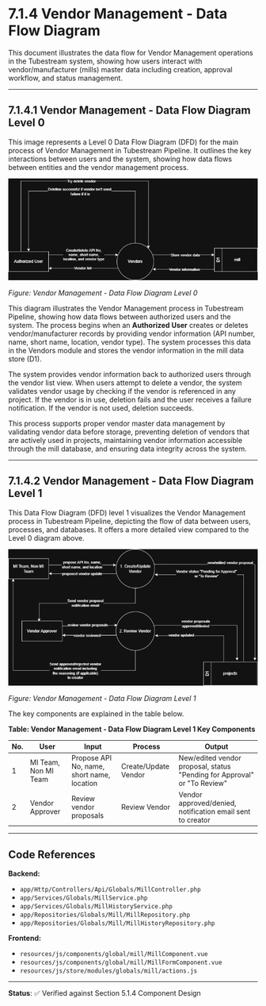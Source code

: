 # 7.1.4 Vendor Management - Data Flow Diagram

This document illustrates the data flow for Vendor Management operations in the Tubestream system, showing how users interact with vendor/manufacturer (mills) master data including creation, approval workflow, and status management.

---

## 7.1.4.1 Vendor Management - Data Flow Diagram Level 0

This image represents a Level 0 Data Flow Diagram (DFD) for the main process of Vendor Management in Tubestream Pipeline. It outlines the key interactions between users and the system, showing how data flows between entities and the vendor management process.

![7.1.4-Vendor-Management-0.png](7.1.4-Vendor-Management-0.png)

*Figure: Vendor Management - Data Flow Diagram Level 0*

This diagram illustrates the Vendor Management process in Tubestream Pipeline, showing how data flows between authorized users and the system. The process begins when an **Authorized User** creates or deletes vendor/manufacturer records by providing vendor information (API number, name, short name, location, vendor type). The system processes this data in the Vendors module and stores the vendor information in the mill data store (D1).

The system provides vendor information back to authorized users through the vendor list view. When users attempt to delete a vendor, the system validates vendor usage by checking if the vendor is referenced in any project. If the vendor is in use, deletion fails and the user receives a failure notification. If the vendor is not used, deletion succeeds.

This process supports proper vendor master data management by validating vendor data before storage, preventing deletion of vendors that are actively used in projects, maintaining vendor information accessible through the mill database, and ensuring data integrity across the system.

---

## 7.1.4.2 Vendor Management - Data Flow Diagram Level 1

This Data Flow Diagram (DFD) level 1 visualizes the Vendor Management process in Tubestream Pipeline, depicting the flow of data between users, processes, and databases. It offers a more detailed view compared to the Level 0 diagram above.

![7.1.4-Global-Vendor-Management-1.png](7.1.4-Global-Vendor-Management-1.png)

*Figure: Vendor Management - Data Flow Diagram Level 1*

The key components are explained in the table below.

**Table: Vendor Management - Data Flow Diagram Level 1 Key Components**

| No. | User | Input | Process | Output |
|-----|------|-------|---------|--------|
| 1 | MI Team, Non MI Team | Propose API No, name, short name, location | Create/Update Vendor | New/edited vendor proposal, status "Pending for Approval" or "To Review" |
| 2 | Vendor Approver | Review vendor proposals | Review Vendor | Vendor approved/denied, notification email sent to creator |

---

## Code References

**Backend:**
- `app/Http/Controllers/Api/Globals/MillController.php`
- `app/Services/Globals/MillService.php`
- `app/Services/Globals/MillHistoryService.php`
- `app/Repositories/Globals/Mill/MillRepository.php`
- `app/Repositories/Globals/Mill/MillHistoryRepository.php`

**Frontend:**
- `resources/js/components/global/mill/MillComponent.vue`
- `resources/js/components/global/mill/MillFormComponent.vue`
- `resources/js/store/modules/globals/mill/actions.js`

---

**Status**: ✅ Verified against Section 5.1.4 Component Design
